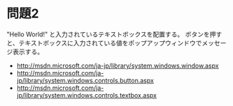 # 問題2
"Hello World!" と入力されているテキストボックスを配置する。
ボタンを押すと、テキストボックスに入力されている値をポップアップウィンドウでメッセージ表示する。

- http://msdn.microsoft.com/ja-jp/library/system.windows.window.aspx
- http://msdn.microsoft.com/ja-jp/library/system.windows.controls.button.aspx
- http://msdn.microsoft.com/ja-jp/library/system.windows.controls.textbox.aspx

